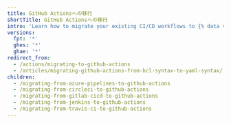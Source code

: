 ```yaml
---
title: GitHub Actionsへの移行
shortTitle: GitHub Actionsへの移行
intro: 'Learn how to migrate your existing CI/CD workflows to {% data variables.product.prodname_actions %}.'
versions:
  fpt: '*'
  ghes: '*'
  ghae: '*'
redirect_from:
  - /actions/migrating-to-github-actions
  - /articles/migrating-github-actions-from-hcl-syntax-to-yaml-syntax/
children:
  - /migrating-from-azure-pipelines-to-github-actions
  - /migrating-from-circleci-to-github-actions
  - /migrating-from-gitlab-cicd-to-github-actions
  - /migrating-from-jenkins-to-github-actions
  - /migrating-from-travis-ci-to-github-actions
---
```


